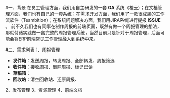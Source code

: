 #一、背景
在员工管理方面，我们用自主研发的一套 **OA** 系统（橙云）；在文档管理方面，我们也有自己的一套系统；在需求开发方面，我们用了一款很成熟的工作流软件（Teambition）；在系统问题解决方面，我们用JIRA系统进行提报 **ISSUE** 。
前不久我们也有同事在制作周报的前端页面，既然有做一个周报管理的想法，那就付诸实践做一套完整的周报管理系统，当然目前只是针对于周报管理，后面可能会将ERP前端常见工作管理融入到系统中来。

#二、需求列表
1、周报管理

 - **发件箱**：发送周报，转发周报、全部转发、周报筛选
 - **收件箱**：接收周报、删除周报、标记已读
 - **草稿箱**：
 - **回收站**：清空回收站、还原周报、

2、发布管理
3、资源管理
4、前端文档
